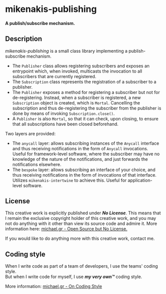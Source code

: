 # mikenakis-publishing

#### A publish/subscribe mechanism.

## Description

*mikenakis-publishing* is a small class library implementing a publish-subscribe 
mechanism.

- The `Publisher` class allows registering subscribers and exposes an entrypoint which,
when invoked, multicasts the invocation to all subscribers that are currently registered.
- The `Subscription` class represents the registration of a subscriber to a publisher.
- The `Publisher` exposes a method for registering a subscriber but not for
de-registering. Instead, when a subscriber is registered, a new `Subscription` object 
is created, which is `Mortal`.  Cancelling the subscription and thus de-registering
the subscriber from the publisher is done by means of invoking `Subscription.close()`.
- A `Publisher` is also `Mortal`, so that it can check, upon closing, to ensure that
all subscriptions have been closed beforehand.

Two layers are provided:

 - The `anycall` layer: allows subscribing instances of the `Anycall` interface and
thus receiving notifications in the form of `Anycall` invocations. Useful for
framework-level software, where the subscriber may have no knowledge of the nature
of the notifications, and just forwards the notifications elsewhere.
 - The `bespoke` layer: allows subscribing an interface of your choice, and thus receiving
notifications in the form of invocations of that interface.  Utilizes `mikenakis-intertwine`
to achieve this. Useful for application-level software.

## License

This creative work is explicitly published under ***No License***. This means that I remain the exclusive copyright holder of this creative work, and you may not do anything with it other than view its source code and admire it. More information here: [michael.gr - Open Source but No License.](https://blog.michael.gr/2018/04/open-source-but-no-license.html)

If you would like to do anything more with this creative work, contact me.

## Coding style

When I write code as part of a team of developers, I use the teams' coding style.  
But when I write code for myself, I use _**my very own™**_ coding style.

More information: [michael.gr - On Coding Style](https://blog.michael.gr/2018/04/on-coding-style.html)
